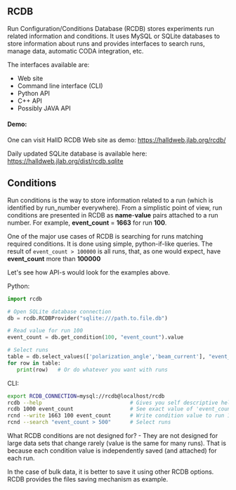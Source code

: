 ## RCDB

Run Configuration/Conditions Database (RCDB) stores experiments run related information and conditions. It uses MySQL or SQLite databases to store information about runs and provides interfaces to search runs, manage data, automatic CODA integration, etc. 

The interfaces available are:
- Web site
- Command line interface (CLI)
- Python API
- C++ API
- Possibly JAVA API


#### Demo:

One can visit HallD RCDB Web site as demo:
https://halldweb.jlab.org/rcdb/

Daily updated SQLite database is available here:
https://halldweb.jlab.org/dist/rcdb.sqlite


## Conditions

Run conditions is the way to store information related to a run (which is identified by run_number everywhere).
From a simplistic point of view, run conditions are presented in RCDB as **name**-**value** pairs attached to a run number. For example, **event_count** = **1663** for run **100**.

One of the major use cases of RCDB is searching for runs matching required conditions. 
It is done using simple, python-if-like queries. 
The result of ```event_count > 100000``` is all runs, that, as one would expect, 
have **event_count** more than **100000**

Let's see how API-s would look for the examples above.

Python:
```python
import rcdb

# Open SQLite database connection
db = rcdb.RCDBProvider("sqlite:///path.to.file.db")

# Read value for run 100
event_count = db.get_condition(100, "event_count").value

# Select runs 
table = db.select_values(['polarization_angle','beam_current'], "event_count > 500", run_min=30000, run_max=30050)
for row in table:
   print(row)   # Or do whatever you want with runs
```

CLI:

```bash
export RCDB_CONNECTION=mysql://rcdb@localhost/rcdb
rcdb --help                            # Gives you self descriptive help
rcdb 1000 event_count                  # See exact value of 'event_count' for run 1000
rcnd --write 1663 100 event_count      # Write condition value to run 100
rcnd --search "event_count > 500"      # Select runs 

```


What RCDB conditions are not designed for? - They are not designed for large data sets that change rarely (value is the same for many runs).
That is because each condition value is independently saved (and attached) for each run.

In the case of bulk data, it is better to save it using other RCDB options. RCDB provides the files saving mechanism as example.